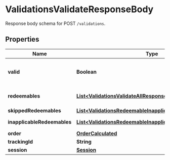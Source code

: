 

# ValidationsValidateResponseBody

Response body schema for POST `/validations`.

## Properties

| Name | Type | Description | Notes |
|------------ | ------------- | ------------- | -------------|
|**valid** | **Boolean** | The result of the validation. It takes all of the redeemables into account and returns a &#x60;false&#x60; if at least one redeemable is inapplicable. Returns &#x60;true&#x60; if all redeemables are applicable. |  |
|**redeemables** | [**List&lt;ValidationsValidateAllResponseBodyRedeemablesItem&gt;**](ValidationsValidateAllResponseBodyRedeemablesItem.md) | Lists validation results of each redeemable. If redeemables_application_mode&#x3D;\&quot;PARTIAL\&quot; all redeemables here will be \&quot;APPLICABLE\&quot; |  |
|**skippedRedeemables** | [**List&lt;ValidationsRedeemableInapplicable&gt;**](ValidationsRedeemableInapplicable.md) | Lists validation results of each skipped redeemable. |  [optional] |
|**inapplicableRedeemables** | [**List&lt;ValidationsRedeemableInapplicable&gt;**](ValidationsRedeemableInapplicable.md) | Lists validation results of each inapplicable redeemable. |  [optional] |
|**order** | [**OrderCalculated**](OrderCalculated.md) |  |  [optional] |
|**trackingId** | **String** | Hashed customer source ID. |  [optional] |
|**session** | [**Session**](Session.md) |  |  [optional] |



